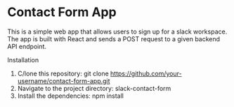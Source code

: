 # Contact Form App
This is a simple web app that allows users to sign up for a slack workspace. The app is built with React and sends a POST request to a given backend API endpoint.

Installation
1. C/lone this repository: git clone https://github.com/your-username/contact-form-app.git
2. Navigate to the project directory: slack-contact-form
3. Install the dependencies: npm install